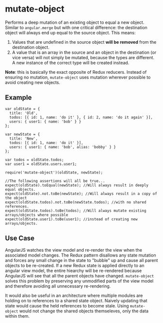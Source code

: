 # mutate-object
Performs a deep mutation of an existing object to equal a new object. Similar to `angular.merge` but with one critical difference: the destination object will always end up equal to the source object. This means:
 1. Values that are undefined in the source object **will be removed** from the destination object.
 2. A value that is an array in the source and an object in the destination (or vice versa) will not simply be mutated, because the types are different. A new instance of the correct type will be created instead.

**Note**: this is basically the exact opposite of Redux reducers. Instead of ensuring no mutation, `mutate-object` uses mutation wherever possible to avoid creating new objects.

## Example
```
var oldState = {
  title: 'Old',
  todos: [{ id: 1, name: 'do it' }, { id: 2, name: 'do it again' }],
  users: { user1: { name: 'bob' } }
};

var newState = {
  title: 'New',
  todos: [{ id: 1, name: 'do it' }],
  users: { user1: { name: 'bob', alias: 'bobby' } }
};

var todos = oldState.todos;
var user1 = oldState.users.user1;

require('mutate-object')(oldState, newState);

//The following assertions will all be true...
expect(oldState).toEqual(newState); //Will always result in deeply equal objects.
expect(oldState).not.toBe(newState); //Will always result in a copy of the object
expect(oldState.todos).not.toBe(newState.todos); //with no shared references.
expect(oldState.todos).toBe(todos); //Will always mutate existing arrays/objects where possible
expect(oldState.user1).toBe(user1); //instead of creating new arrays/objects.
```

## Use Case
AngularJS watches the view model and re-render the view when the associated model changes. The Redux pattern disallows any state mutation and forces any small change in the state to "bubble" up and cause all parent objects to be re-created. If a new Redux state is applied directly to an angular view model, the entire hiearchy will be re-rendered because AngularJS will see that all the parent objects have changed. `mutate-object` solves this problem by preserving any unmodified parts of the view model and therefore avoiding all unnecessary re-rendering.

It would also be useful in an architecture where multiple modules are holding on to references to a shared state object. Naively updating that state would cause the held references to become stale. Using `mutate-object` would not change the shared objects themseleves, only the data within them.
